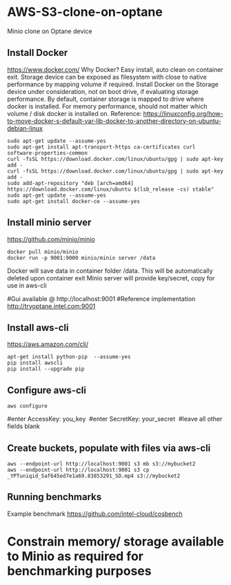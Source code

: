 # AWS-S3-clone-on-optane
Minio clone on Optane device

## Install Docker 
https://www.docker.com/
Why Docker? Easy install, auto clean on container exit. Storage device can be exposed as filesystem with close to native performance by mapping volume if required.
Install Docker on the Storage device under consideration, not on boot drive, if evaluating storage performance. By default, container
storage is mapped to drive where docker is installed.
For memory performance, should not matter which volume / disk docker is installed on.
Reference: https://linuxconfig.org/how-to-move-docker-s-default-var-lib-docker-to-another-directory-on-ubuntu-debian-linux
```
sudo apt-get update --assume-yes
sudo apt-get install apt-transport-https ca-certificates curl software-properties-common
curl -fsSL https://download.docker.com/linux/ubuntu/gpg | sudo apt-key add -
curl -fsSL https://download.docker.com/linux/ubuntu/gpg | sudo apt-key add -
sudo add-apt-repository "deb [arch=amd64] https://download.docker.com/linux/ubuntu $(lsb_release -cs) stable"
sudo apt-get update --assume-yes
sudo apt-get install docker-ce --assume-yes
```
## Install minio server
https://github.com/minio/minio
```
docker pull minio/minio
docker run -p 9001:9000 minio/minio server /data
```
Docker will save data in container folder /data. This will be automatically deleted upon container exit
Minio server will provide key/secret, copy for use in aws-cli

#Gui available @ http://localhost:9001
#Reference implementation http://tryoptane.intel.com:9001

## Install aws-cli
https://aws.amazon.com/cli/
```
apt‑get install python‑pip  --assume-yes
pip install awscli
pip install ‑‑upgrade pip  
```
## Configure aws-cli
```
aws configure
```
#enter AccessKey: you_key 
#enter SecretKey: your_secret 
#leave all other fields blank

## Create buckets, populate with files via aws-cli
```
aws ‑‑endpoint‑url http://localhost:9001 s3 mb s3://mybucket2 
aws --endpoint-url http://localhost:9001 s3 cp _YPTuniqid_5af645ed7e1a69.83853291_SD.mp4 s3://mybucket2
```

## Running benchmarks
Example benchmark
https://github.com/intel-cloud/cosbench

# Constrain memory/ storage available to Minio as required for benchmarking purposes
